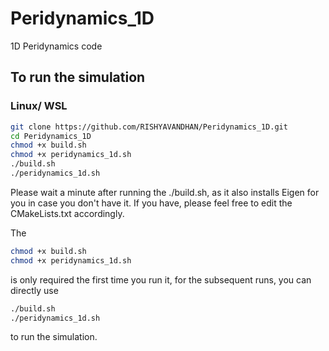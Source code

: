 # Peridynamics_1D
1D Peridynamics code

## To run the simulation

### Linux/ WSL

```bash
git clone https://github.com/RISHYAVANDHAN/Peridynamics_1D.git
cd Peridynamics_1D
chmod +x build.sh
chmod +x peridynamics_1d.sh
./build.sh
./peridynamics_1d.sh
```

Please wait a minute after running the ./build.sh, as it also installs Eigen for you in case you don't have it.
If you have, please feel free to edit the CMakeLists.txt accordingly.

The 

```bash
chmod +x build.sh
chmod +x peridynamics_1d.sh
```
is only required the first time you run it, for the subsequent runs, you can directly use

```bash
./build.sh
./peridynamics_1d.sh
```

to run the simulation.
